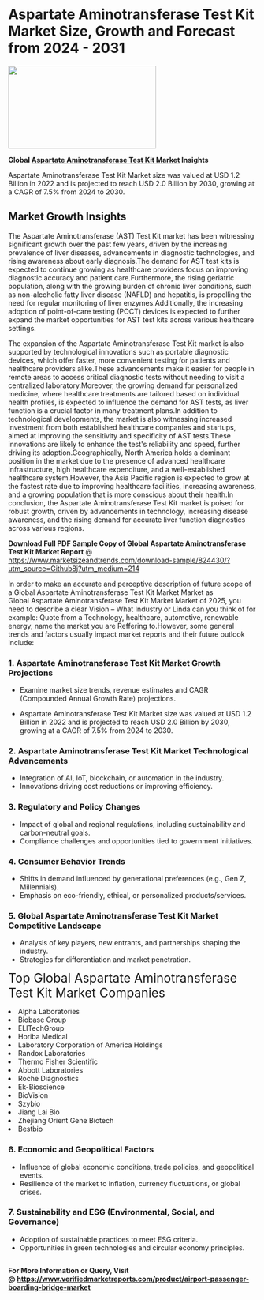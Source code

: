 <H1>Aspartate Aminotransferase Test Kit Market Size, Growth and Forecast from 2024 - 2031</H1><img class="aligncenter size-medium wp-image-584254" src="https://thirdeyenews.in/wp-content/uploads/2024/09/Global-Market-Research-300x168.jpeg" alt="" width="300" height="168" /><p><strong>Global&nbsp;<a href="https://www.marketsizeandtrends.com/download-sample/824430/?utm_source=Github8j?utm_medium=214">Aspartate Aminotransferase Test Kit Market</a> Insights</strong></p><p>Aspartate Aminotransferase Test Kit Market size was valued at USD 1.2 Billion in 2022 and is projected to reach USD 2.0 Billion by 2030, growing at a CAGR of 7.5% from 2024 to 2030.</p><p><h2>Market Growth Insights</h2> <p>The Aspartate Aminotransferase (AST) Test Kit market has been witnessing significant growth over the past few years, driven by the increasing prevalence of liver diseases, advancements in diagnostic technologies, and rising awareness about early diagnosis.The demand for AST test kits is expected to continue growing as healthcare providers focus on improving diagnostic accuracy and patient care.Furthermore, the rising geriatric population, along with the growing burden of chronic liver conditions, such as non-alcoholic fatty liver disease (NAFLD) and hepatitis, is propelling the need for regular monitoring of liver enzymes.Additionally, the increasing adoption of point-of-care testing (POCT) devices is expected to further expand the market opportunities for AST test kits across various healthcare settings.</p> <p>The expansion of the Aspartate Aminotransferase Test Kit market is also supported by technological innovations such as portable diagnostic devices, which offer faster, more convenient testing for patients and healthcare providers alike.These advancements make it easier for people in remote areas to access critical diagnostic tests without needing to visit a centralized laboratory.Moreover, the growing demand for personalized medicine, where healthcare treatments are tailored based on individual health profiles, is expected to influence the demand for AST tests, as liver function is a crucial factor in many treatment plans.In addition to technological developments, the market is also witnessing increased investment from both established healthcare companies and startups, aimed at improving the sensitivity and specificity of AST tests.These innovations are likely to enhance the test's reliability and speed, further driving its adoption.Geographically, North America holds a dominant position in the market due to the presence of advanced healthcare infrastructure, high healthcare expenditure, and a well-established healthcare system.However, the Asia Pacific region is expected to grow at the fastest rate due to improving healthcare facilities, increasing awareness, and a growing population that is more conscious about their health.In conclusion, the Aspartate Aminotransferase Test Kit market is poised for robust growth, driven by advancements in technology, increasing disease awareness, and the rising demand for accurate liver function diagnostics across various regions.</p> <p><span class=""><strong>Download Full PDF Sample Copy of Global Aspartate Aminotransferase Test Kit Market Report</strong> @ <a href="https://www.marketsizeandtrends.com/download-sample/824430/?utm_source=Github8j?utm_medium=214" target="_blank">https://www.marketsizeandtrends.com/download-sample/824430/?utm_source=Github8j?utm_medium=214</a></span></p><p>In order to make an accurate and perceptive description of future scope of a Global&nbsp;Aspartate Aminotransferase Test Kit Market Market as Global&nbsp;Aspartate Aminotransferase Test Kit Market Market of 2025, you need to describe a clear Vision &ndash; What Industry or Linda can you think of for example: Quote from a Technology, healthcare, automotive, renewable energy, name the market you are Reffering to.However, some general trends and factors usually impact market reports and their future outlook include:</p><h3>1.&nbsp;<strong>Aspartate Aminotransferase Test Kit Market Growth Projections</strong></h3><ul><li>Examine market size trends, revenue estimates and CAGR (Compounded Annual Growth Rate) projections.</li><li><p>Aspartate Aminotransferase Test Kit Market size was valued at USD 1.2 Billion in 2022 and is projected to reach USD 2.0 Billion by 2030, growing at a CAGR of 7.5% from 2024 to 2030.</p></li></ul><h3>2.&nbsp;<strong>Aspartate Aminotransferase Test Kit Market Technological Advancements</strong></h3><ul><li>Integration of AI, IoT, blockchain, or automation in the industry.</li><li>Innovations driving cost reductions or improving efficiency.</li></ul><h3>3.&nbsp;<strong>Regulatory and Policy Changes</strong></h3><ul><li>Impact of global and regional regulations, including sustainability and carbon-neutral goals.</li><li>Compliance challenges and opportunities tied to government initiatives.</li></ul><h3>4.&nbsp;<strong>Consumer Behavior Trends</strong></h3><ul><li>Shifts in demand influenced by generational preferences (e.g., Gen Z, Millennials).</li><li>Emphasis on eco-friendly, ethical, or personalized products/services.</li></ul><h3>5.&nbsp;<strong>Global Aspartate Aminotransferase Test Kit Market Competitive Landscape</strong></h3><ul><li>Analysis of key players, new entrants, and partnerships shaping the industry.</li><li>Strategies for differentiation and market penetration.</li></ul><p data-pm-slice="1 1 []"><span style="color: inherit; font-family: inherit; font-size: 25px;">Top Global Aspartate Aminotransferase Test Kit Market Companies</span></p><div class="" data-test-id=""><p><li>Alpha Laboratories</li><li> Biobase Group</li><li> ELITechGroup</li><li> Horiba Medical</li><li> Laboratory Corporation of America Holdings</li><li> Randox Laboratories</li><li> Thermo Fisher Scientific</li><li> Abbott Laboratories</li><li> Roche Diagnostics</li><li> Ek-Bioscience</li><li> BioVision</li><li> Szybio</li><li> Jiang Lai Bio</li><li> Zhejiang Orient Gene Biotech</li><li> Bestbio</li></p></div><h3>6.&nbsp;<strong>Economic and Geopolitical Factors</strong></h3><ul><li>Influence of global economic conditions, trade policies, and geopolitical events.</li><li>Resilience of the market to inflation, currency fluctuations, or global crises.</li></ul><h3>7.&nbsp;<strong>Sustainability and ESG (Environmental, Social, and Governance)</strong></h3><ul><li>Adoption of sustainable practices to meet ESG criteria.</li><li>Opportunities in green technologies and circular economy principles.</li></ul><h2><strong style="font-size: 14px;">For More Information or Query, Visit @&nbsp;</strong><a style="background-color: #ffffff; font-size: 14px;" href="https://www.marketsizeandtrends.com/report/aspartate-aminotransferase-test-kit-market/" target="_blank">https://www.verifiedmarketreports.com/product/airport-passenger-boarding-bridge-market</a></h2>